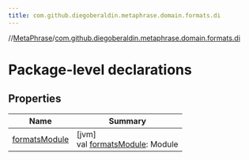 ```yaml
---
title: com.github.diegoberaldin.metaphrase.domain.formats.di
---
```

//[MetaPhrase](../../index.html)/[com.github.diegoberaldin.metaphrase.domain.formats.di](index.html)



# Package-level declarations



## Properties


| Name | Summary |
|---|---|
| [formatsModule](formats-module.html) | [jvm]<br>val [formatsModule](formats-module.html): Module |

